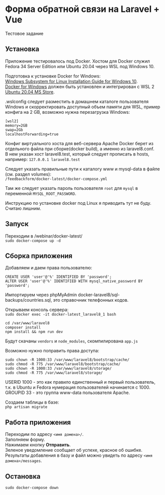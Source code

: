 # Форма обратной связи на Laravel + Vue
Тестовое задание
## Установка
Приложение тестировалось под Docker.
Хостом для Docker служил Fedora 34 Server Edition или Ubuntu 20.04 через WSL под Windows 10.  

Подготовка к установке Docker for Windows:  
[Windows Subsystem for Linux Installation Guide for Windows 10](https://docs.microsoft.com/en-us/windows/wsl/install-win10).  
[Docker for Windows](https://desktop.docker.com/win/stable/amd64/Docker%20Desktop%20Installer.exe) должен быть установлен и интегрирован с WSL 2 [Ubuntu 20.04 MS Store](https://www.microsoft.com/en-us/p/ubuntu-2004-lts/9n6svws3rx71?activetab=pivot:overviewtab).

.wslconfig следует разместить в домашнем каталоге пользователя Windows и скорректировать доступный объем памяти для WSL, пример конфига на 2 GB, возможно нужна перезагрузка Windows:  
```
[wsl2]  
memory=2GB  
swap=2Gb  
localhostForwarding=true
```

Конфиг виртуального хоста для веб-сервера Apache Docker берет из отдельного файла при сборке(docker build), а именно из laravel8.conf.  
В нем указан хост laravel8.test, который следует прописать в hosts, например: `127.0.0.1 laravel8.test`  

Следует указать правильные пути к каталогу www и mysql-data в файле (см. раздел volumes):  
`/feedbackform/docker-latest/docker-compose.yml`  

Там же следует указать пароль пользователя `root` для `mysql` в переменной `MYSQL_ROOT_PASSWORD`.  
  
Инструкцию по установке docker под Linux я приводить тут не буду. Считаю лишним.

## Запуск
Переходим в /webinar/docker-latest/  
`sudo docker-compose up -d`

## Сборка приложения

Добавляем и даем права пользователю:  
```
CREATE USER 'user'@'%' IDENTIFIED BY 'password';
ALTER USER 'user'@'%' IDENTIFIED WITH mysql_native_password BY 'password';
```
  
Импортируем через phpMyAdmin docker-laravel8/sql-backups/countries.sql, это справочник телефонных кодов.  
  
Открываем консоль сервера:  
`sudo docker exec -it docker-latest_laravel8_1 bash`
  
```
cd /var/www/laravel8
composer install
npm install && npm run dev
```
  
Будут скачаны `vendors` и `node_modules`, скомпилирована `app.js`  
  
Возможно нужно поправить права доступа:  
```
sudo chown -R 1000:33 /var/www/laravel8/bootstrap/cache/
sudo chmod -R 775 /var/www/laravel8/bootstrap/cache/
sudo chown -R 1000:33 /var/www/laravel8/storage/
sudo chmod -R 775 /var/www/laravel8/storage/
```
  
USERID 1000 - это как правило единственный и первый пользователь, т.к. в Ubuntu и Fedora нумерация пользователей начинается с 1000.  
GROUPID 33 - это группа www-data пользователя Apache.  
  
Создаем таблицы в базе:  
`php artisan migrate`  

## Работа приложения
Переходим по адресу `<имя домена>/`.  
Заполняем форму.  
Нажимаем кнопку **Отправить**.  
Зеленое уведомление сообщает об успехе, красное об ошибке.  
Результаты добавления в базу и файл можно увидеть по адресу `<имя домена>/messages`.  

## Остановка
`sudo docker-compose down`
